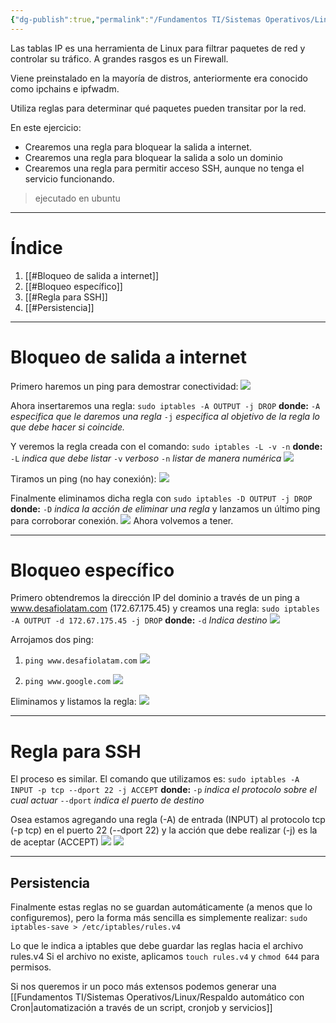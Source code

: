 ```yaml
---
{"dg-publish":true,"permalink":"/Fundamentos TI/Sistemas Operativos/Linux/Hardening Linux 2 - IP Tables/"}
---
```


Las tablas IP es una herramienta de Linux para filtrar paquetes de red y controlar su tráfico. A grandes rasgos es un Firewall.

Viene preinstalado en la mayoría de distros, anteriormente era conocido como ipchains e ipfwadm.

Utiliza reglas para determinar qué paquetes pueden transitar por la red.

En este ejercicio:
- Crearemos una regla para bloquear la salida a internet.
- Crearemos una regla para bloquear la salida a solo un dominio
- Crearemos una regla para permitir acceso SSH, aunque no tenga el servicio funcionando.
> ejecutado en ubuntu

---

# Índice

1. [[#Bloqueo de salida a internet]]
2. [[#Bloqueo específico]]
3. [[#Regla para SSH]]
4. [[#Persistencia]]

---

<div class="page-break" style="page-break-before: always;"></div>

# Bloqueo de salida a internet

Primero haremos un ping para demostrar conectividad:
![](https://i.imgur.com/JevOLkm.png)

Ahora insertaremos una regla:
`sudo iptables -A OUTPUT -j DROP`
**donde:**
`-A` *especifica que le daremos una regla*
`-j` *especifica al objetivo de la regla lo que debe hacer si coincide.*

Y veremos la regla creada con el comando:
`sudo iptables -L -v -n`
**donde:**
`-L` *indica que debe listar*
`-v` *verboso*
`-n` *listar de manera numérica*
![](https://i.imgur.com/aW0Gznj.png)

Tiramos un ping (no hay conexión):
![](https://i.imgur.com/NG4pJLi.png)

Finalmente eliminamos dicha regla con
`sudo iptables -D OUTPUT -j DROP`
**donde:**
`-D` *indica la acción de eliminar una regla*
y lanzamos un último ping para corroborar conexión.
![](https://i.imgur.com/rRzSu4r.png)
Ahora volvemos a tener.

---
<div class="page-break" style="page-break-before: always;"></div>

# Bloqueo específico
Primero obtendremos la dirección IP del dominio a través de un ping a www.desafiolatam.com (172.67.175.45)
y creamos una regla:
`sudo iptables -A OUTPUT -d 172.67.175.45 -j DROP`
**donde:**
`-d` *Indica destino*
![](https://i.imgur.com/XTuvVdG.png)

Arrojamos dos ping:
1. `ping www.desafiolatam.com`
![](https://i.imgur.com/rITTvDo.png)

2. `ping www.google.com`
![](https://i.imgur.com/3eMAjHm.png)

Eliminamos y listamos la regla:
![](https://i.imgur.com/4sHF9N1.png)

---
<div class="page-break" style="page-break-before: always;"></div>

# Regla para SSH

El proceso es similar. El comando que utilizamos es:
`sudo iptables -A INPUT -p tcp --dport 22 -j ACCEPT`
**donde:**
`-p` *indica el protocolo sobre el cual actuar*
`--dport` *indica el puerto de destino*

Osea estamos agregando una regla (-A) de entrada (INPUT) al protocolo tcp (-p tcp) en el puerto 22 (--dport 22) y la acción que debe realizar (-j) es la de aceptar (ACCEPT)
![](https://i.imgur.com/hslrO26.png)
![](https://i.imgur.com/8i0zxCr.png)


---

## Persistencia

Finalmente estas reglas no se guardan automáticamente (a menos que lo configuremos), pero la forma más sencilla es simplemente realizar:
`sudo iptables-save > /etc/iptables/rules.v4`

Lo que le indica a iptables que debe guardar las reglas hacia el archivo rules.v4
Si el archivo no existe, aplicamos `touch rules.v4` y `chmod 644` para permisos.

Si nos queremos ir un poco más extensos podemos generar una [[Fundamentos TI/Sistemas Operativos/Linux/Respaldo automático con Cron\|automatización a través de un script, cronjob y servicios]]